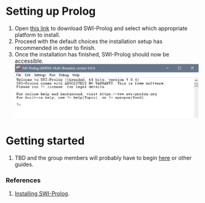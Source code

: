 # Setting up Prolog
1. Open [this link](https://www.swi-prolog.org/download/stable) to download SWI-Prolog and select which appropriate platform to install.
2. Proceed with the default choices the installation setup has recommended in order to finish.
3. Once the installation has finished, SWI-Prolog should now be accessible.
![Prolog App Showcase](docs/prologAppShowcase.jpg)

# Getting started
1. TBD and the group members will probably have to begin [here](https://www.swi-prolog.org/pldoc/man?section=quickstart) or other guides.
### References
1. [Installing SWI-Prolog](https://wwu-pi.github.io/tutorials/lectures/lsp/010_install_swi_prolog.html).
